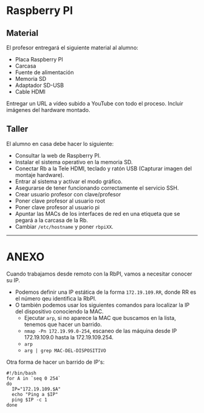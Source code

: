 # Raspberry PI

## Material

El profesor entregará el siguiente material al alumno:
* Placa Raspberry PI
* Carcasa
* Fuente de alimentación
* Memoria SD
* Adaptador SD-USB
* Cable HDMI

Entregar un URL a vídeo subido a YouTube con todo el proceso. Incluir imágenes del hardware montado.

## Taller

El alumno en casa debe hacer lo siguiente:

* Consultar la web de Raspberry PI.
* Instalar el sistema operativo en la memoria SD.
* Conectar Rb a la Tele HDMI, teclado y ratón USB (Capturar imagen del montaje hardware).
* Entrar al sistema y activar el modo gráfico.
* Asegurarse de tener funcionando correctamente el servicio SSH.
* Crear usuario profesor con clave/profesor
* Poner clave profesor al usuario root
* Poner clave profesor al usuario pi
* Apuntar las MACs de los interfaces de red en una etiqueta que se pegará a la carcasa de la Rb.
* Cambiar `/etc/hostname` y poner `rbpiXX`.

---

# ANEXO

Cuando trabajamos desde remoto con la RbPI, vamos a necesitar conocer su IP.
* Podemos definir una IP estática de la forma `172.19.109.RR`, donde RR es el
número qeu identifica la RbPI.
* O también podemos usar los siguientes comandos para localizar la IP del dispositivo
conociendo la MAC.
    * Ejecutar `arp`, si no aparece la MAC que buscamos en la lista, tenemos que
    hacer un barrido.
    * `nmap -Pn 172.19.99.0-254`, escaneo de las máquina desde IP 172.19.109.0 hasta la 172.19.109.254.
    * `arp`
    * `arg | grep MAC-DEL-DISPOSITIVO`

Otra forma de hacer un barrido de IP's:

```
#!/bin/bash
for A in `seq 0 254`
do
  IP="172.19.109.$A"
  echo "Ping a $IP"
  ping $IP -c 1
done
```
